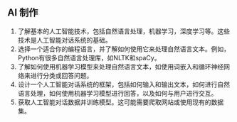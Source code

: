 ## AI 制作



1. 了解基本的人工智能技术，包括自然语言处理，机器学习，深度学习等。这些技术是人工智能对话系统的基础。
2. 选择一个适合你的编程语言，并了解如何使用它来处理自然语言文本。例如，Python有很多自然语言处理库，如NLTK和spaCy。
3. 了解如何使用机器学习模型来处理自然语言文本，如使用词嵌入和循环神经网络来进行分类或回答问题。
4. 设计一个人工智能对话系统的框架，包括如何输入和输出文本，如何进行自然语言处理，如何使用机器学习模型进行回答，以及如何与用户进行交互。
5. 获取人工智能对话数据并训练模型。这可能需要爬取网站或使用现有的数据集。



